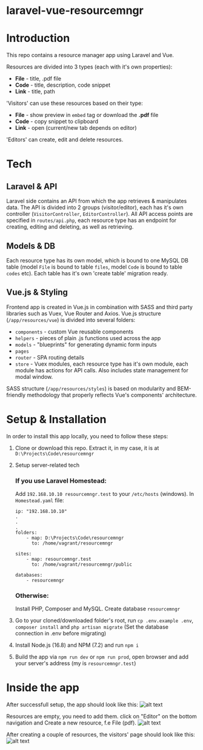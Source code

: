 # laravel-vue-resourcemngr
# Introduction 
 This repo contains a resource manager app using Laravel and Vue.
 
 Resources are divided into 3 types (each with it's own properties): 
 * **File** - title, .pdf file
 * **Code** - title, description, code snippet
 * **Link** - title, path
 
 'Visitors' can use these resources based on their type:
  * **File** - show preview in ```embed``` tag or download the **.pdf** file 
 * **Code** - copy snippet to clipboard
 * **Link** - open (current/new tab depends on editor)

'Editors' can create, edit and delete resources.

# Tech 
 ## Laravel & API
 Laravel side contains an API from which the app retrieves & manipulates data. 
 The API is divided into 2 groups (visitor/editor), each has it's own controller (`VisitorController`, `EditorController`). 
 All API access points are specified in `routes/api.php`, each resource type has an endpoint for creating, editing and deleting, as well as retrieving.

 ## Models & DB 
 Each resource type has its own model, which is bound to one MySQL DB table (model `File` is bound to table `files`, model `Code` is bound to table `codes` etc). Each table has it's own 'create table' migration ready.
 
 ## Vue.js & Styling
 Frontend app is created in Vue.js in combination with SASS and third party libraries such as Vuex, Vue Router and Axios.
 Vue.js structure (`/app/resources/vue`) is divided into several folders:
 * `components` - custom Vue reusable components
 * `helpers` - pieces of plain .js functions used across the app
 * `models` - "blueprints" for generating dynamic form inputs    
 * `pages`
 * `router` - SPA routing details
 * `store` - Vuex modules, each resource type has it's own module, each module has actions for API calls. Also includes state management for modal window.
 
 SASS structure (`/app/resources/styles`) is based on modularity and BEM-friendly methodology that properly reflects Vue's components' architecture.
 
# Setup & Installation
 In order to install this app locally, you need to follow these steps:
 
 1. Clone or download this repo. Extract it, in my case, it is at `D:\Projects\Code\resourcemngr`
 2. Setup server-related tech 

    ### If you use Laravel Homestead:
    Add `192.168.10.10 resourcemngr.test` to your `/etc/hosts` (windows). In `Homestead.yaml` file:
    ```
    ip: "192.168.10.10"
    .
    .
    .
    folders:
        - map: D:\Projects\Code\resourcemngr
          to: /home/vagrant/resourcemngr
          
    sites:
        - map: resourcemngr.test
          to: /home/vagrant/resourcemngr/public
          
    databases:
        - resourcemngr
    ```
    ### Otherwise:
    Install PHP, Composer and MySQL. Create database `resourcemngr`
    
 3. Go to your cloned/downloaded folder's root, run `cp .env.example .env`, `composer install` and `php artisan migrate` (Set the database connection in .env before migrating)
 4. Install Node.js (16.8) and NPM (7.2) and run `npm i`
 5. Build the app via `npm run dev` or `npm run prod`, open browser and add your server's address (my is `resourcemngr.test`)



# Inside the app
After successfull setup, the app should look like this:
![alt text](https://user-images.githubusercontent.com/33912290/137171764-328225ab-980a-4d89-b0e7-381f72115344.png)

Resources are empty, you need to add them. click on "Editor" on the bottom navigation and Create a new resource, f.e File (pdf).
![alt text](https://user-images.githubusercontent.com/33912290/137172603-bb2eefc6-c8c5-4862-b1cb-b4015ef0bd23.png)

After creating a couple of resources, the visitors' page should look like this:
![alt text](https://user-images.githubusercontent.com/33912290/137178710-f9ac70fc-d390-4215-aba2-8fb3c7e6813f.png)

 
 
 
 
 
 
